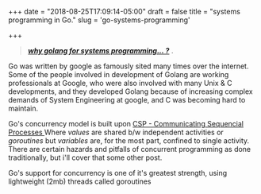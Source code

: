 +++
date = "2018-08-25T17:09:14-05:00"
draft = false
title = "systems programming in Go."
slug = 'go-systems-programming'

+++

> [***why golang for systems programming... ?***](https://www.mphasis.com/content/dam/mphasis-com/global/en/downloads/WhitePapers/Mphasis-Diital-Use-Go-for-System-Programming.pdf) .

Go was written by google as famously sited many times over the internet. Some of the people involved in development of Golang are working professionals at Google, who were also involved with many Unix & C developments, and they developed Golang because of increasing complex demands of System Engineering at google, and C was becoming hard to maintain.

Go's concurrency model is built upon [CSP - Communicating Sequencial Processes ](http://www.usingcsp.com/cspbook.pdf) Where *values* are shared b/w independent activities or *goroutines* but *variables* are, for the most part, confined to single activity. There are certain hazards and pitfalls of concurrent programming as done traditionally, but i'll cover that some other post. 

Go's support for concurrency is one of it's greatest strength, using lightweight (2mb) threads called goroutines